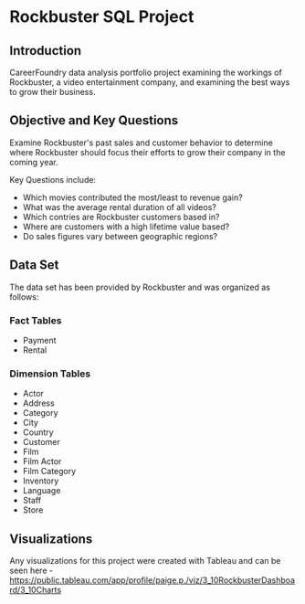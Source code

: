 # Rockbuster SQL Project

## Introduction

CareerFoundry data analysis portfolio project examining the workings of Rockbuster, a video entertainment company, and examining the best ways to grow their business.

## Objective and Key Questions

Examine Rockbuster's past sales and customer behavior to determine where Rockbuster should focus their efforts to grow their company in the coming year.

Key Questions include:

- Which movies contributed the most/least to revenue gain?
- What was the average rental duration of all videos?
- Which contries are Rockbuster customers based in?
- Where are customers with a high lifetime value based?
- Do sales figures vary between geographic regions?

## Data Set

The data set has been provided by Rockbuster and was organized as follows:

### Fact Tables
- Payment
- Rental

### Dimension Tables
- Actor
- Address
- Category
- City
- Country
- Customer
- Film
- Film Actor
- Film Category
- Inventory
- Language
- Staff
- Store

## Visualizations

Any visualizations for this project were created with Tableau and can be seen here - https://public.tableau.com/app/profile/paige.p./viz/3_10RockbusterDashboard/3_10Charts



